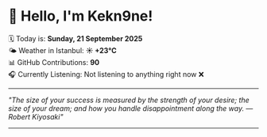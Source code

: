 # 👋 Hello, I'm Kekn9ne!

🗓️ Today is: **Sunday, 21 September 2025**  
🌤️ Weather in Istanbul: **☀️   +23°C**  
📊 GitHub Contributions: **90**  
🎧 Currently Listening: Not listening to anything right now ❌

---

_"The size of your success is measured by the strength of your desire; the size of your dream; and how you handle disappointment along the way. — *Robert Kiyosaki*"_

---
